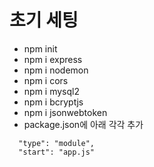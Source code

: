 # 초기 세팅

- npm init
- npm i express
- npm i nodemon
- npm i cors
- npm i mysql2
- npm i bcryptjs
- npm i jsonwebtoken
- package.json에 아래 각각 추가

```
  "type": "module",
  "start": "app.js"
```
